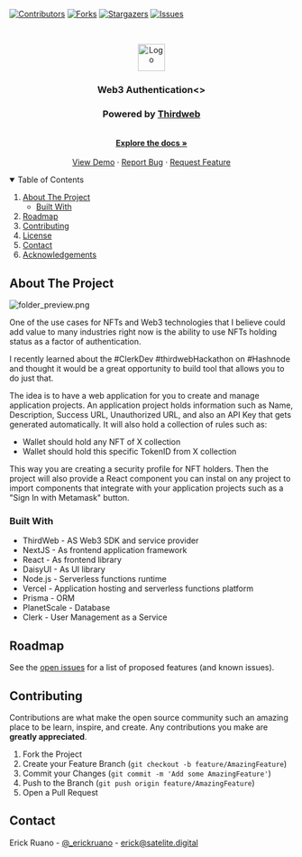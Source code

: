 

<!-- PROJECT SHIELDS -->
<!--
*** I'm using markdown "reference style" links for readability.
*** Reference links are enclosed in brackets [ ] instead of parentheses ( ).
*** See the bottom of this document for the declaration of the reference variables
*** for contributors-url, forks-url, etc. This is an optional, concise syntax you may use.
*** https://www.markdownguide.org/basic-syntax/#reference-style-links
-->
[![Contributors][contributors-shield]][contributors-url]
[![Forks][forks-shield]][forks-url]
[![Stargazers][stars-shield]][stars-url]
[![Issues][issues-shield]][issues-url]


<!-- PROJECT LOGO -->
<br />
<p align="center">
  <a href="https://github.com/erickruano/thirdauth">
    <img src="public/assets/logo.png" alt="Logo" height="48px" >
  </a>

  <h3 align="center">Web3 Authentication<></h3>
  <h3 align="center">Powered by <a href="thirdweb.com">Thirdweb</a></h3>

  <p align="center">
    <br />
    <a href="https://github.com/erickruano/thirdauth"><strong>Explore the docs »</strong></a>
    <br />
    <br />
    <a href="https://thirdauth.satelite.digital">View Demo</a>
    ·
    <a href="https://github.com/erickruano/thirdauth/issues">Report Bug</a>
    ·
    <a href="https://github.com/erickruano/thirdauth/issues">Request Feature</a>
  </p>
</p>



<!-- TABLE OF CONTENTS -->
<details open="open">
  <summary>Table of Contents</summary>
  <ol>
    <li>
      <a href="#about-the-project">About The Project</a>
      <ul>
        <li><a href="#built-with">Built With</a></li>
      </ul>
    </li>
    <li><a href="#roadmap">Roadmap</a></li>
    <li><a href="#contributing">Contributing</a></li>
    <li><a href="#license">License</a></li>
    <li><a href="#contact">Contact</a></li>
    <li><a href="#acknowledgements">Acknowledgements</a></li>
  </ol>
</details>



<!-- ABOUT THE PROJECT -->
## About The Project

![folder_preview.png](https://cdn.hashnode.com/res/hashnode/image/upload/v1627704685199/T_kdaupvS.png)

One of the use cases for NFTs and Web3 technologies that I believe could add value to many industries right now is the ability to use NFTs holding status as a factor of authentication.  

I recently learned about the #ClerkDev #thirdwebHackathon on #Hashnode and thought it would be a great opportunity to build tool that allows you to do just that.

The idea is to have a web application for you to create and manage application projects.  An application project holds information such as Name, Description, Success URL, Unauthorized URL, and also an API Key that gets generated automatically.  It will also hold a collection of rules such as:

- Wallet should hold any NFT of X collection
- Wallet should hold this specific TokenID from X collection

This way you are creating a security profile for NFT holders.  Then the project will also provide a React component you can instal on any project to import components that integrate with your application projects such as a "Sign In with Metamask" button.

### Built With

- ThirdWeb - AS Web3 SDK and service provider
- NextJS - As frontend application framework
- React - As frontend library
- DaisyUI - As UI library
- Node.js - Serverless functions runtime
- Vercel - Application hosting and serverless functions platform
- Prisma - ORM
- PlanetScale - Database
- Clerk - User Management as a Service


<!-- ROADMAP -->
## Roadmap

See the [open issues](https://github.com/erickruano/thirdauth/issues) for a list of proposed features (and known issues).


<!-- CONTRIBUTING -->
## Contributing

Contributions are what make the open source community such an amazing place to be learn, inspire, and create. Any contributions you make are **greatly appreciated**.

1. Fork the Project
2. Create your Feature Branch (`git checkout -b feature/AmazingFeature`)
3. Commit your Changes (`git commit -m 'Add some AmazingFeature'`)
4. Push to the Branch (`git push origin feature/AmazingFeature`)
5. Open a Pull Request


<!-- CONTACT -->
## Contact

Erick Ruano - [@_erickruano](https://twitter.com/_erickruano_) - erick@satelite.digital

<!-- MARKDOWN LINKS & IMAGES -->
<!-- https://www.markdownguide.org/basic-syntax/#reference-style-links -->
[contributors-shield]: https://img.shields.io/github/contributors/erickruano/thirdauth.svg?style=for-the-badge
[contributors-url]: https://github.com/erickruano/thirdauth/graphs/contributors
[forks-shield]: https://img.shields.io/github/forks/erickruano/thirdauth.svg?style=for-the-badge
[forks-url]: https://github.com/erickruano/thirdauth/network/members
[stars-shield]: https://img.shields.io/github/stars/erickruano/thirdauth.svg?style=for-the-badge
[stars-url]: https://github.com/erickruano/thirdauth/stargazers
[issues-shield]: https://img.shields.io/github/issues/erickruano/thirdauth.svg?style=for-the-badge
[issues-url]: https://github.com/erickruano/thirdauth/issues
[license-shield]: https://img.shields.io/github/license/erickruano/thirdauth.svg?style=for-the-badge
[license-url]: https://github.com/erickruano/thirdauth/blob/master/LICENSE.txt
[linkedin-shield]: https://img.shields.io/badge/-LinkedIn-black.svg?style=for-the-badge&logo=linkedin&colorB=555
[linkedin-url]: https://linkedin.com/in/othneildrew
[product-screenshot]: images/screenshot.png



